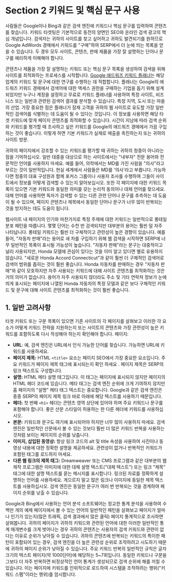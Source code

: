 # Section 2 키워드 및 핵심 문구 사용

사람들은 Google이나 Bing과 같은 검색 엔진에 키워드나 핵심 문구를 입력하여 콘텐츠를 찾습니다. 키워드 타겟팅은 기본적으로 동전의 양면인 SEO와 온라인 검색 광고의 핵심 개념입니다. 검색자는 귀하의 사이트를 찾고 싶어하고 귀하도 발견되기를 원하므로 Google AdWords 경매에서 키워드를 "구매"하여 SERP에서 더 눈에 띄는 목록을 얻을 수 있습니다. 두 경우 모두 사이트, 콘텐츠, 판매 제품을 가장 잘 설명하는 단어나 문구를 예리하게 이해해야 합니다.

콘텐츠나 제품을 가장 잘 설명하는 키워드 또는 핵심 문구 목록을 생성하여 검색을 위해 사이트를 최적화하는 프로세스를 시작합니다. [Google 애드워즈 키워드 플래너](http://adwords.google.com/KeywordPlanner)는 해당 업계의 키워드 및 문구에 대한 연구를 수행하는 데 적합합니다. 플래너는 Google의 애드워즈 키워드 경매에서 검색어에 대한 액세스 권한을 구매하는 기업을 돕기 위해 설계되었지만 누구나 계정을 설정하고 무료로 키워드 플래너를 사용하여 특정 사이트, 비즈니스 또는 일반과 관련된 검색어 결과를 분석할 수 있습니다. 특정 지역, 도시 또는 마을의 산업. 가장 중요한 점은 플래너가 잠재 고객을 귀하의 웹 사이트로 유도할 가장 일반적인 검색어를 식별하는 데 도움이 될 수 있다는 것입니다. 이 정보를 사용하면 해당 타겟 키워드에 맞게 페이지 콘텐츠를 최적화할 수 있습니다. 시간이 지남에 따라 검색 순위와 키워드를 평가할 때 조사하고 싶은 키워드를 Google의 애드워즈 경매에서 가끔 구입하는 것이 좋습니다. 이렇게 하면 기본 키워드가 실제로 매출을 촉진하는지 또는 귀하의 사이트 방문.

귀하의 페이지에서 강조할 수 있는 키워드를 평가할 때 귀하는 귀하의 청중이 아니라는 점을 기억하십시오. 일반 대중을 대상으로 하는 사이트에서는 "내부자" 전문 용어와 전문적인 언어를 사용하지 마세요. 예를 들어, 의학에서는 MD를 가진 사람을 "의사"라고 부르는 것이 일반적입니다. 현실 세계에서 사람들은 MD를 '의사'라고 부릅니다. 가능하다면 청중의 대표 구성원과 함께 포커스 그룹이나 사용자 조사를 수행하여 그들이 사이트에서 정보를 어떻게 검색할 수 있는지 알아보십시오. 또한 각 페이지에 대한 키워드 목록이 있으면 기본 키워드와 동일한 의미를 갖는 논리적 동의어나 대체 언어를 찾으세요. 대체 언어를 사용하면 독자가 검색할 수 있는 다른 관련 단어나 문구를 추측하는 데 도움이 될 수 있으며, 페이지 콘텐츠나 제목에서 동일한 단어나 문구가 너무 많이 반복되는 것을 방지하는 데도 도움이 됩니다.

웹사이트 내 페이지의 인기와 마찬가지로 특정 주제에 대한 키워드는 일반적으로 롱테일 분포 패턴을 따릅니다. 몇몇 단어는 수천 번 검색되지만 대부분의 용어는 훨씬 덜 자주 나타납니다. 롱테일 키워드는 훨씬 더 구체적이고 관련성이 높은 경향이 있습니다. 예를 들어, "자동차 판매"라는 용어로 새 차를 구입하기 위해 웹 검색을 시작하면 SERP에 너무 일반적인 목록이 표시될 가능성이 높습니다. "자동차 판매"라는 문구는 대중적이고 널리 사용되지만, Honda 모델에 관심이 있다는 것을 이미 알고 있다면 별로 유용하지 않습니다. "새로운 Honda Accord Connecticut"과 같이 훨씬 더 구체적인 검색어로 검색어 범위를 좁히는 것이 훨씬 좋습니다. Honda 자동차를 판매하는 경우 "자동차 판매"와 같이 모호하지만 자주 사용되는 키워드에 대해 사이트 콘텐츠를 최적화하는 것은 거의 의미가 없습니다. 용어가 자주 사용되지 않더라도 주소 및 기타 연락처 정보가 눈에 띄게 표시되는 페이지에 나열된 Honda 자동차의 특정 모델과 같은 보다 구체적인 키워드 및 문구에 대해 사이트 콘텐츠를 최적화하는 것이 훨씬 좋습니다.

## 1. 일반 고려사항

타겟 키워드 또는 구문 목록이 있으면 기존 사이트의 각 페이지를 살펴보고 이러한 각 요소가 어떻게 키워드 전략을 지원하는지 또는 사이트의 콘텐츠와 가장 관련성이 높은 키워드를 포함하도록 다시 작성해야 하는지 확인해야 합니다. 페이지:

- **URL**: 예, 검색 엔진은 URL에서 인식 가능한 단어를 찾습니다. 가능하면 URL에 키워드를 사용하세요.
- **페이지 제목:** HTML `<title>` 요소는 페이지 SEO에서 가장 중요한 요소입니다. 주요 키워드가 페이지 제목 태그에 표시되는지 확인 하세요 . 페이지 제목은 SERP의 링크 텍스트도 구성합니다.
- **설명:** HTML 메타 설명 태그입니다. 이 태그는 페이지에 표시되지 않지만 페이지의 HTML 헤더 코드에 있습니다. 메타 태그는 검색 엔진 순위에 크게 기여하지 않지만 홈 페이지의 "설명" 메타 태그 텍스트는 중요합니다. Google과 같은 검색 엔진은 종종 SERP의 페이지 제목 링크 바로 아래에 해당 텍스트를 사용하기 때문입니다.
- **헤더:** 첫 번째 `<h1>` 헤더는 콘텐츠 영역 상단에 있어야 하며 주요 키워드나 문구를 포함해야 합니다. 좋은 산문 스타일이 허용하는 한 다른 헤더에 키워드를 사용하십시오.
- **본문:** 키워드와 문구도 여기에 표시되어야 하지만 너무 많이 사용하지 마세요. 검색 엔진은 일반적인 산문에서 볼 수 있는 것보다 훨씬 더 많은 키워드 반복을 사용하는 것처럼 보이는 페이지의 순위를 낮춥니다.
- **이미지, 삽입된 동영상:** 항상 링크 코드의 alt 및 title 속성을 사용하여 사진이나 동영상 내용에 대한 정확한 설명을 제공하세요. 관련성이 없거나 반복적인 키워드가 포함된 태그를 로드하지 마세요.
- **다른 웹 링크의 제목 태그:** Dreamweaver 또는 CMS 프로그램과 같은 대부분의 웹 제작 프로그램은 이미지에 대한 대체 설명 텍스트("대체 텍스트") 또는 링크 "제목" 태그에 대한 설명 텍스트를 묻는 메시지를 표시합니다. 링크된 자료를 정확하게 설명하는 언어를 사용하세요. 게으르지 말고 많은 링크나 이미지에 동일한 제목 텍스트를 사용하십시오. 검색 엔진은 동일한 문구가 여러 번 반복되는 것을 경계하여 페이지 순위를 낮출 수 있습니다.

Google과 Bing에서 사용하는 언어 분석 소프트웨어는 정교한 통계 분석을 사용하여 수백만 개의 예제 페이지에서 볼 수 있는 언어의 일반적인 패턴을 살펴보고 페이지가 얼마나 인기가 있는지(많은 트래픽, 검색 결과에서 많은 클릭) 페이지 통계적으로 조사하면 살펴봅니다. 귀하의 페이지가 귀하의 키워드와 관련된 언어에 대한 이러한 일반적인 통계 매개변수를 크게 벗어나는 경우 귀하의 콘텐츠는 사용자의 검색 키워드와 관련이 없다는 이유로 순위가 낮아질 수 있습니다. 귀하의 콘텐츠에 반복되는 키워드의 특이한 패턴이 포함되어 있는 경우, 검색 엔진을 더 높은 관련성 순위로 조작하려고 시도하기 때문에 귀하의 페이지 순위가 낮아질 수 있습니다. 주요 키워드 반복의 일반적인 규칙은 글자 크기의 텍스트 페이지(약 1000단어)에 해당하는 5~7회입니다. 동일한 키워드나 구문을 그보다 더 자주 반복하면 비정상적인 언어 통계가 생성되므로 검색 순위에 해를 끼칠 수 있습니다. 이는 페이지에 키워드를 인위적으로 로드하여 시스템을 조작하려는 행위("키워드 스팸"이라는 행위)를 암시합니다.
